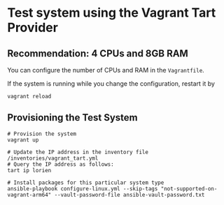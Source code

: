 # Test system using the Vagrant Tart Provider

## Recommendation: 4 CPUs and 8GB RAM

You can configure the number of CPUs and RAM in the `Vagrantfile`.

If the system is running while you change the configuration, restart it by

```shell
vagrant reload
```

## Provisioning the Test System

```shell
# Provision the system
vagrant up

# Update the IP address in the inventory file /inventories/vagrant_tart.yml
# Query the IP address as follows:
tart ip lorien

# Install packages for this particular system type
ansible-playbook configure-linux.yml --skip-tags "not-supported-on-vagrant-arm64" --vault-password-file ansible-vault-password.txt
```
